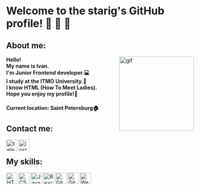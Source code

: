 # Welcome to the starig's GitHub profile! 👋 👋 👋 

## About me:

<img alt="gif" width="200px" align="right" src="https://media.tenor.com/images/dc545e5a0f93c9b2bf1d4f0af54ebbff/tenor.gif" />

<b>Hello!<br>
  My name is Ivan.<br>
  I'm Junior Frontend developer.💻<br>
  I study at the ITMO University.📜 <br>
  I know HTML (How To Meet Ladies).<br>
  Hope you enjoy my profile!🙂</b>


#### Current location: Saint Petersburg🏠

## Contact me:
[<img align="left" alt="telegram" width="30px" src="https://www.flaticon.com/svg/vstatic/svg/2111/2111813.svg?token=exp=1615221331~hmac=299e88fcbbc27f056da858abb2886549" />][Telegram]
[<img align="left" alt="instagram" width="30px" src="https://www.flaticon.com/svg/vstatic/svg/2111/2111679.svg?token=exp=1615221233~hmac=d74f1cd3b540628acf2a51cf69992b2d" />][Instagram]

<br>

## My skills:
<img align="left" alt="HTML5" width="30px" src="https://www.flaticon.com/premium-icon/icons/svg/2786/2786969.svg" />
<img align="left" alt="CSS3" width="30px" src="https://www.flaticon.com/svg/vstatic/svg/3094/3094320.svg?token=exp=1615219140~hmac=423acaa7b0f5052028188a7e5633a86f" />
<img align="left" alt="JavaScript" width="30px" src="https://www.flaticon.com/svg/vstatic/svg/541/541509.svg?token=exp=1615219113~hmac=1d4d6397a0f053342bbf084a0b1b448b" />
<img align="left" alt="ReactJS" width="30px" src="https://www.flaticon.com/premium-icon/icons/svg/1183/1183621.svg" />
<img align="left" alt="Git" width="30px" src="https://www.flaticon.com/svg/vstatic/svg/2111/2111288.svg?token=exp=1615219468~hmac=711b6d654013a9ac102fa0c8c01c99ef" />
<img align="left" alt="GitHub" width="30px" src="https://www.flaticon.com/svg/vstatic/svg/733/733609.svg?token=exp=1615219434~hmac=2bbf960ebcf02c81580eaacebc89faa7" />
<img align="left" alt="WebStorm" width="30px" src="https://cdn.freebiesupply.com/logos/large/2x/webstorm-icon-logo-svg-vector.svg" />


[Telegram]: https://t.me/starig
[Instagram]: https://www.instagram.com/starig.bb/
